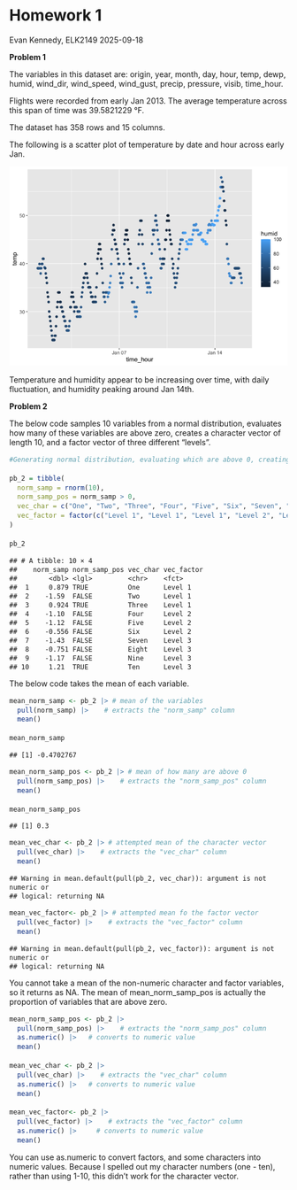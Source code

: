 Homework 1
================
Evan Kennedy, ELK2149
2025-09-18

**Problem 1**

The variables in this dataset are: origin, year, month, day, hour, temp,
dewp, humid, wind_dir, wind_speed, wind_gust, precip, pressure, visib,
time_hour.

Flights were recorded from early Jan 2013. The average temperature
across this span of time was 39.5821229 °F.

The dataset has 358 rows and 15 columns.

The following is a scatter plot of temperature by date and hour across
early Jan.

![](p8105_hw1_ELK2149_files/figure-gfm/tempXtime_hour_scatter-1.png)<!-- -->

Temperature and humidity appear to be increasing over time, with daily
fluctuation, and humidity peaking around Jan 14th.

**Problem 2**

The below code samples 10 variables from a normal distribution,
evaluates how many of these variables are above zero, creates a
character vector of length 10, and a factor vector of three different
“levels”.

``` r
#Generating normal distribution, evaluating which are above 0, creating a character vector, and factor vector.

pb_2 = tibble(
  norm_samp = rnorm(10),
  norm_samp_pos = norm_samp > 0,
  vec_char = c("One", "Two", "Three", "Four", "Five", "Six", "Seven", "Eight", "Nine", "Ten"),
  vec_factor = factor(c("Level 1", "Level 1", "Level 1", "Level 2", "Level 2", "Level 2", "Level 3", "Level 3", "Level 3", "Level 3"))
)    

pb_2
```

    ## # A tibble: 10 × 4
    ##    norm_samp norm_samp_pos vec_char vec_factor
    ##        <dbl> <lgl>         <chr>    <fct>     
    ##  1     0.879 TRUE          One      Level 1   
    ##  2    -1.59  FALSE         Two      Level 1   
    ##  3     0.924 TRUE          Three    Level 1   
    ##  4    -1.10  FALSE         Four     Level 2   
    ##  5    -1.12  FALSE         Five     Level 2   
    ##  6    -0.556 FALSE         Six      Level 2   
    ##  7    -1.43  FALSE         Seven    Level 3   
    ##  8    -0.751 FALSE         Eight    Level 3   
    ##  9    -1.17  FALSE         Nine     Level 3   
    ## 10     1.21  TRUE          Ten      Level 3

The below code takes the mean of each variable.

``` r
mean_norm_samp <- pb_2 |> # mean of the variables
  pull(norm_samp) |>    # extracts the "norm_samp" column
  mean()

mean_norm_samp
```

    ## [1] -0.4702767

``` r
mean_norm_samp_pos <- pb_2 |> # mean of how many are above 0
  pull(norm_samp_pos) |>    # extracts the "norm_samp_pos" column
  mean()

mean_norm_samp_pos
```

    ## [1] 0.3

``` r
mean_vec_char <- pb_2 |> # attempted mean of the character vector
  pull(vec_char) |>    # extracts the "vec_char" column
  mean()
```

    ## Warning in mean.default(pull(pb_2, vec_char)): argument is not numeric or
    ## logical: returning NA

``` r
mean_vec_factor<- pb_2 |> # attempted mean fo the factor vector
  pull(vec_factor) |>    # extracts the "vec_factor" column
  mean()
```

    ## Warning in mean.default(pull(pb_2, vec_factor)): argument is not numeric or
    ## logical: returning NA

You cannot take a mean of the non-numeric character and factor
variables, so it returns as NA. The mean of mean_norm_samp_pos is
actually the proportion of variables that are above zero.

``` r
mean_norm_samp_pos <- pb_2 |> 
  pull(norm_samp_pos) |>    # extracts the "norm_samp_pos" column
  as.numeric() |>   # converts to numeric value
  mean()

mean_vec_char <- pb_2 |> 
  pull(vec_char) |>    # extracts the "vec_char" column
  as.numeric() |>   # converts to numeric value
  mean()

mean_vec_factor<- pb_2 |> 
  pull(vec_factor) |>    # extracts the "vec_factor" column
  as.numeric() |>     # converts to numeric value
  mean()
```

You can use as.numeric to convert factors, and some characters into
numeric values. Because I spelled out my character numbers (one - ten),
rather than using 1-10, this didn’t work for the character vector.
